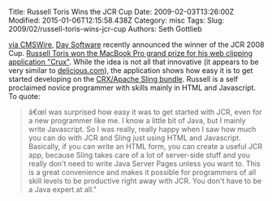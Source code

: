 Title: Russell Toris Wins the JCR Cup
Date: 2009-02-03T13:26:00Z
Modified: 2015-01-06T12:15:58.438Z
Category: misc
Tags: 
Slug: 2009/02/russell-toris-wins-jcr-cup
Authors: Seth Gottlieb

[via CMSWire](http://www.cmswire.com/cms/events/day-software-awards-first-jcr-cup-winner-003854.php), [Day Software](http://www.day.com) recently announced the winner of the JCR 2008 Cup. [Russell Toris won the MacBook Pro grand prize for his web clipping application "Crux"](http://www.day.com/content/day/en/company/news_events/press_releases/day_jcr_cup_2008_winner.html).  While the idea is not all that innovative (it appears to be very similar to [delicious.com](http://delicious.com/)), the application shows how easy it is to get started developing on the [CRX/Apache Sling bundle](http://dev.day.com/microsling/content/blogs/cup.c.html).  Russell is a self proclaimed novice programmer with skills mainly in HTML and Javascript.  To quote:  
>  â€œI was surprised how easy it was to get started with JCR, even for a new programmer like me. I know a little bit of Java, but I mainly write Javascript. So I was really, really happy when I saw how much you can do with JCR and Sling just using HTML and Javascript. Basically, if you can write an HTML form, you can create a useful JCR app, because Sling takes care of a lot of server-side stuff and you really don't need to write Java Server Pages unless you want to. This is a great convenience and makes it possible for programmers of all skill levels to be productive right away with JCR. You don't have to be a Java expert at all."
